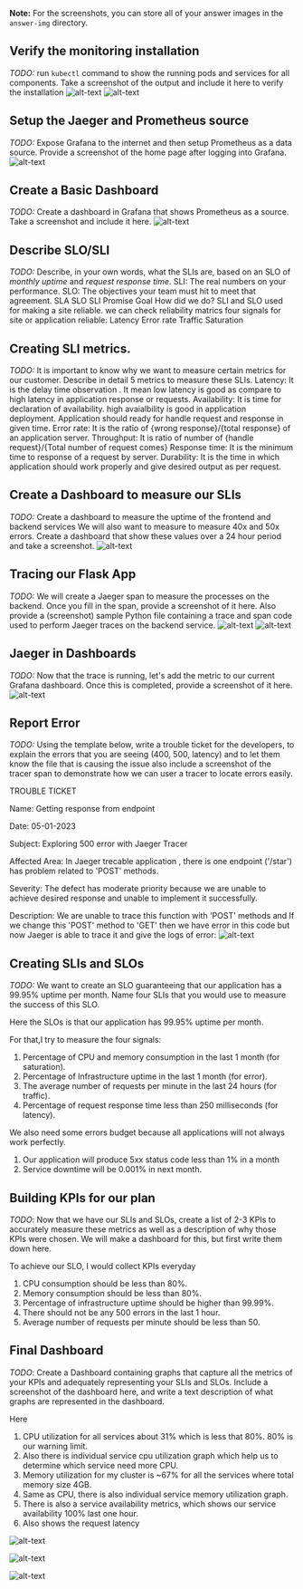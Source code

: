 **Note:** For the screenshots, you can store all of your answer images in the `answer-img` directory.

## Verify the monitoring installation
*TODO:* run `kubectl` command to show the running pods and services for all components. Take a screenshot of the output and include it here to verify the installation
![alt-text](screenshots/monitoring.PNG)
![alt-text](screenshots/jaeger_pods_services.PNG)

## Setup the Jaeger and Prometheus source
*TODO:* Expose Grafana to the internet and then setup Prometheus as a data source. Provide a screenshot of the home page after logging into Grafana.
![alt-text](screenshots/grafana-home.PNG)

## Create a Basic Dashboard
*TODO:* Create a dashboard in Grafana that shows Prometheus as a source. Take a screenshot and include it here.
![alt-text](screenshots/dashboard.PNG)

## Describe SLO/SLI
*TODO:* Describe, in your own words, what the SLIs are, based on an SLO of *monthly uptime* and *request response time*.
SLI: The real numbers on your performance.
SLO: The objectives your team must hit to meet that agreement.
  SLA          						SLO 						SLI
Promise		   					    Goal						How did we do?
SLI and SLO used for making a site reliable.
we can check reliability matrics four signals for site or application reliable:
Latency
Error rate
Traffic
Saturation

## Creating SLI metrics.
*TODO:* It is important to know why we want to measure certain metrics for our customer. Describe in detail 5 metrics to measure these SLIs. 
Latency: It is the delay time observation . It mean low latency is good as compare to high latency in application response or requests.
Availability: It is time for declaration of availability. high avaialbility is good in application deployment. Application should ready for handle request and response in given time.
Error rate: It is the ratio of {wrong response}/{total response} of an application server.
Throughput: It is ratio of number of {handle request}/{Total number of request comes}
Response time: It is the minimum time to response of a request by server.
Durability: It is the time in which application should work properly and give desired output as per request. 


## Create a Dashboard to measure our SLIs
*TODO:* Create a dashboard to measure the uptime of the frontend and backend services We will also want to measure to measure 40x and 50x errors. Create a dashboard that show these values over a 24 hour period and take a screenshot.
![alt-text](screenshots/error_rate_dashboard.PNG)


## Tracing our Flask App
*TODO:*  We will create a Jaeger span to measure the processes on the backend. Once you fill in the span, provide a screenshot of it here. Also provide a (screenshot) sample Python file containing a trace and span code used to perform Jaeger traces on the backend service.
![alt-text](https://raw.githubusercontent.com/workforresearch/research/main/screenshots/jaeger%201.PNG)
![alt-text](https://raw.githubusercontent.com/workforresearch/research/main/screenshots/jaeger%202.PNG)

## Jaeger in Dashboards
*TODO:* Now that the trace is running, let's add the metric to our current Grafana dashboard. Once this is completed, provide a screenshot of it here.
![alt-text](https://raw.githubusercontent.com/workforresearch/research/main/screenshots/jaeger%20metrics.PNG)


## Report Error
*TODO:* Using the template below, write a trouble ticket for the developers, to explain the errors that you are seeing (400, 500, latency) and to let them know the file that is causing the issue also include a screenshot of the tracer span to demonstrate how we can user a tracer to locate errors easily.

TROUBLE TICKET

Name: Getting response from endpoint

Date: 05-01-2023

Subject: Exploring 500 error with Jaeger Tracer

Affected Area: In Jaeger trecable application , there is one endpoint ('/star') has problem related to 'POST' methods.

Severity: The defect has moderate priority because we are unable to achieve desired response and unable to implement it successfully.

Description: We are unable to trace this function with 'POST' methods and If we change this 'POST' method to 'GET' then we have error in this code but now Jaeger is able to trace it and give the logs of error:
![alt-text](https://raw.githubusercontent.com/workforresearch/research/main/screenshots/jaeger%20error.PNG) 


## Creating SLIs and SLOs
*TODO:* We want to create an SLO guaranteeing that our application has a 99.95% uptime per month. Name four SLIs that you would use to measure the success of this SLO.

Here the SLOs is that our application has 99.95% uptime per month.

For that,I try to measure the four signals:

  1. Percentage of CPU and memory consumption in the last 1 month (for saturation).
  2. Percentage of Infrastructure uptime in the last 1 month (for error).
  3. The average number of requests per minute in the last 24 hours (for traffic).
  4. Percentage of request response time less than 250 milliseconds (for latency).

We also need some errors budget because all applications will not always work perfectly.
  1. Our application will produce 5xx status code less than 1% in a month
  2. Service downtime will be 0.001% in next month.


## Building KPIs for our plan
*TODO*: Now that we have our SLIs and SLOs, create a list of 2-3 KPIs to accurately measure these metrics as well as a description of why those KPIs were chosen. We will make a dashboard for this, but first write them down here.

To achieve our SLO, I would collect KPIs everyday

1. CPU consumption should be less than 80%.
2. Memory consumption should be less than 80%.
3. Percentage of infrastructure uptime should be higher than 99.99%.
4. There should not be any 500 errors in the last 1 hour.
5. Average number of requests per minute should be less than 50.

## Final Dashboard
*TODO*: Create a Dashboard containing graphs that capture all the metrics of your KPIs and adequately representing your SLIs and SLOs. Include a screenshot of the dashboard here, and write a text description of what graphs are represented in the dashboard.

Here

1. CPU utilization for all services about 31% which is less that 80%. 80% is our warning limit.
2. Also there is individual service cpu utilization graph which help us to determine which service need more CPU.
3. Memory utilization for my cluster is ~67% for all the services where total memory size 4GB.
4. Same as CPU, there is also individual service memory utilization graph.
5. There is also a service availability metrics, which shows our service availability 100% last one hour.
6. Also shows the request latency

![alt-text](screenshots/cpu_memory_usage.PNG)

![alt-text](screenshots/service_availability.PNG)

![alt-text](screenshots/service_rate.PNG)
